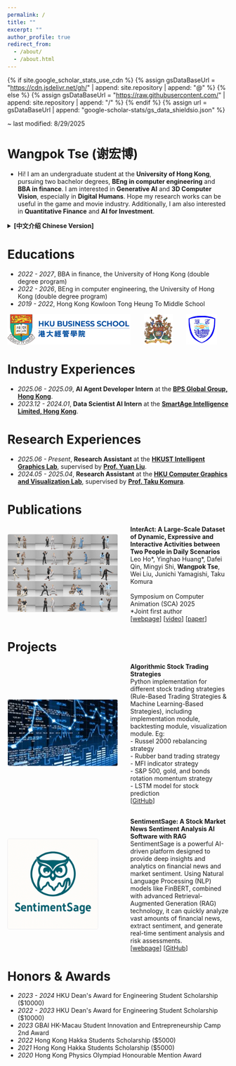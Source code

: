 ```yaml
---
permalink: /
title: ""
excerpt: ""
author_profile: true
redirect_from: 
  - /about/
  - /about.html
---
```


{% if site.google_scholar_stats_use_cdn %}
{% assign gsDataBaseUrl = "https://cdn.jsdelivr.net/gh/" | append: site.repository | append: "@" %}
{% else %}
{% assign gsDataBaseUrl = "https://raw.githubusercontent.com/" | append: site.repository | append: "/" %}
{% endif %}
{% assign url = gsDataBaseUrl | append: "google-scholar-stats/gs_data_shieldsio.json" %}

<span class='anchor' id='about-me'></span>

~ last modified: 8/29/2025

# Wangpok Tse (谢宏博)
- Hi! I am an undergraduate student at the **University of Hong Kong**, pursuing two bachelor degrees, **BEng in computer engineering** and **BBA in finance**. I am interested in **Generative AI** and **3D Computer Vision**, especially in **Digital Humans**. Hope my research works can be useful in the game and movie industry. Additionally, I am also interested in **Quantitative Finance** and **AI for Investment**.

<details>
<summary><strong>[中文介绍 Chinese Version]</strong></summary>
<div style="margin-top: 15px; padding-left: 20px; border-left: 3px solid #eee;">
<p>你好！我是香港大学的本科生，正在攻读计算机工程工学学士和金融工商管理学士双学位。我对生成式人工智能和3D计算机视觉领域，特别是数字人技术有浓厚兴趣。希望我的研究工作能够对游戏和电影产业有所贡献。此外，我也对量化金融和人工智能在投资领域中的应用感兴趣。欢迎交流和关注我的小红书账号：JerryTsee</p>
</div>
</details>

# Educations
- *2022 - 2027*, BBA in finance, the University of Hong Kong (double degree program)
- *2022 - 2026*, BEng in computer engineering, the University of Hong Kong (double degree program)
- *2019 - 2022*, Hong Kong Kowloon Tong Heung To Middle School

<div style="display: flex; justify-content: flex-start; gap: 30px; margin-top: 15px; margin-bottom: 10px;">
  <img src="/images/bs.png" alt="HKU Logo" style="height: 70px; object-fit: contain;">
  <img src="/images/hku.jpg" alt="HKU Logo" style="height: 70px; object-fit: contain;">
  <img src="/images/heungto.png" alt="Heung To Middle School Logo" style="height: 70px; object-fit: contain;">
</div>

# Industry Experiences
- *2025.06 - 2025.09*, **AI Agent Developer Intern** at the [**BPS Global Group, Hong Kong**](https://bps-group.net/en/).
- *2023.12 - 2024.01*, **Data Scientist AI Intern** at the [**SmartAge Intelligence Limited, Hong Kong**](https://smart-age.net/eng/).

# Research Experiences
- *2025.06 - Present*, **Research Assistant** at the [**HKUST Intelligent Graphics Lab**](https://github.com/IGL-HKUST), supervised by [**Prof. Yuan Liu**](https://liuyuan-pal.github.io/).
- *2024.05 - 2025.04*, **Research Assistant** at the [**HKU Computer Graphics and Visualization Lab**](https://hku-cg.github.io/), supervised by [**Prof. Taku Komura**](https://i.cs.hku.hk/~taku/).


# Publications

<div style="display: flex; align-items: center; margin-bottom: 30px;">
  <div style="flex: 0.5; margin-right: 30px; min-width: 250px;">
    <img src="/images/interact.jpg" alt="InterAct Dataset" style="width: 100%; border: 1px solid #eee; border-radius: 4px;">
  </div>
  <div style="flex: 2;">
    <strong>InterAct: A Large-Scale Dataset of Dynamic, Expressive and Interactive Activities between Two People in Daily Scenarios</strong><br>
    Leo Ho*, Yinghao Huang*, Dafei Qin, Mingyi Shi, <strong>Wangpok Tse</strong>, Wei Liu, Junichi Yamagishi, Taku Komura<br>
    <br>
    Symposium on Computer Animation (SCA) 2025<br>
    *Joint first author<br>
    [<a href="https://hku-cg.github.io/interact/">webpage</a>] [<a href="https://www.youtube.com/watch?v=CYY6ghLdXJY">video</a>] [<a href="https://dl.acm.org/doi/10.1145/3747871">paper</a>]
  </div>
</div>


# Projects

<div style="display: flex; align-items: center; margin-bottom: 30px;">
  <div style="flex: 0.5; margin-right: 30px; min-width: 250px;">
    <img src="/images/stock.jpeg" alt="Qfin" style="width: 100%; border: 1px solid #eee; border-radius: 4px;">
  </div>
  <div style="flex: 2;">
    <strong>Algorithmic Stock Trading Strategies</strong><br>
    Python implementation for different stock trading strategies (Rule-Based Trading Strategies & Machine Learning-Based Strategies), including implementation module, backtesting module, visualization module. Eg:<br>
    - Russel 2000 rebalancing strategy <br>
    - Rubber band trading strategy <br>
    - MFI indicator strategy <br>
    - S&P 500, gold, and bonds rotation momentum strategy <br>
    - LSTM model for stock prediction <br>
    [<a href="https://github.com/JerryTseee/Quantitative_Finance_Trading_Strategies.git">GitHub</a>]
  </div>
</div>

<div style="display: flex; align-items: center; margin-bottom: 30px;">
  <div style="flex: 0.5; margin-right: 30px; min-width: 250px;">
    <img src="/images/logo.png" alt="Qfin" style="width: 82%; height: auto; border: 1px solid #eee; border-radius: 4px;">
  </div>
  <div style="flex: 2;">
    <strong>SentimentSage: A Stock Market News Sentiment Analysis AI Software with RAG</strong><br>
    SentimentSage is a powerful AI-driven platform designed to provide deep insights and analytics on financial news and market sentiment. Using Natural Language Processing (NLP) models like FinBERT, combined with advanced Retrieval-Augmented Generation (RAG) technology, it can quickly analyze vast amounts of financial news, extract sentiment, and generate real-time sentiment analysis and risk assessments. <br>
    [<a href="https://sentimentsage-marketnewssentimentanalysiswithrag-nrgktn4pk5dvw.streamlit.app/">webpage</a>] [<a href="https://github.com/JerryTseee/SentimentSage-market_news_sentiment_analysis_with_RAG.git">GitHub</a>]
  </div>
</div>

# Honors & Awards
- *2023 - 2024* HKU Dean's Award for Engineering Student Scholarship ($10000)
- *2022 - 2023* HKU Dean's Award for Engineering Student Scholarship ($10000)
- *2023* GBAI HK-Macau Student Innovation and Entrepreneurship Camp 2nd Award
- *2022* Hong Kong Hakka Students Scholarship ($5000)
- *2021* Hong Kong Hakka Students Scholarship ($5000)
- *2020* Hong Kong Physics Olympiad Honourable Mention Award

